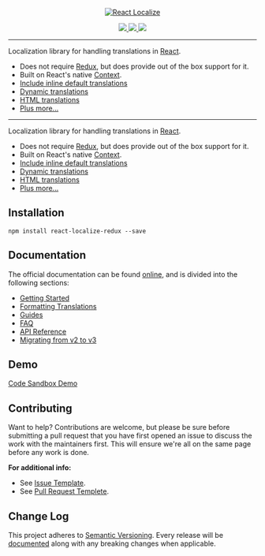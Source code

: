<p align="center">
  <a href="https://github.com/ryandrewjohnson/react-localize-redux">
    <img alt="React Localize" src="https://ryandrewjohnson.github.io/react-localize-redux-docs/images/react-localize-redux-new.png">
  </a>
</p>

<p align="center">
  <a href="https://www.npmjs.com/package/react-localize-redux">
    <img src="https://img.shields.io/npm/dm/react-localize-redux.svg?style=flat-square">
  </a>
  <a href="https://travis-ci.org/ryandrewjohnson/react-localize-redux">
    <img src="https://img.shields.io/travis/ryandrewjohnson/react-localize-redux/master.svg?style=flat-square">
  </a>
  <a href="https://codecov.io/gh/ryandrewjohnson/react-localize-redux">
    <img src="https://codecov.io/gh/ryandrewjohnson/react-localize-redux/branch/master/graph/badge.svg" />
  </a>
</p>

---

Localization library for handling translations in [React](https://facebook.github.io/react).

* Does not require [Redux](https://redux.js.org/), but does provide out of the box support for it.
* Built on React's native [Context](https://reactjs.org/docs/context.html).
* [Include inline default translations](https://ryandrewjohnson.github.io/react-localize-redux-docs/#include-inline-default-translations)
* [Dynamic translations](https://ryandrewjohnson.github.io/react-localize-redux-docs/#dynamic-translations)
* [HTML translations](https://ryandrewjohnson.github.io/react-localize-redux-docs/#html-translations)
* [Plus more...](https://ryandrewjohnson.github.io/react-localize-redux-docs/#guides)

---

Localization library for handling translations in [React](https://facebook.github.io/react).

* Does not require [Redux](https://redux.js.org/), but does provide out of the box support for it.
* Built on React's native [Context](https://reactjs.org/docs/context.html).
* [Include inline default translations](https://ryandrewjohnson.github.io/react-localize-redux-docs/#include-inline-default-translations)
* [Dynamic translations](https://ryandrewjohnson.github.io/react-localize-redux-docs/#dynamic-translations)
* [HTML translations](https://ryandrewjohnson.github.io/react-localize-redux-docs/#html-translations)
* [Plus more...](https://ryandrewjohnson.github.io/react-localize-redux-docs/#guides)

## Installation

```
npm install react-localize-redux --save
```

## Documentation

The official documentation can be found [online](https://ryandrewjohnson.github.io/react-localize-redux-docs/), and is divided into the following sections:

* [Getting Started](https://ryandrewjohnson.github.io/react-localize-redux-docs/#getting-started)
* [Formatting Translations](https://ryandrewjohnson.github.io/react-localize-redux-docs//#formatting-translations)
* [Guides](https://ryandrewjohnson.github.io/react-localize-redux-docs/#guides)
* [FAQ](https://ryandrewjohnson.github.io/react-localize-redux-docs/#faq)
* [API Reference](https://ryandrewjohnson.github.io/react-localize-redux-docs/#api-reference)
* [Migrating from v2 to v3](MIGRATING.md)

## Demo

[Code Sandbox Demo](https://codesandbox.io/s/14xp1xy9ql)

## Contributing

Want to help? Contributions are welcome, but please be sure before submitting a pull request that you
have first opened an issue to discuss the work with the maintainers first. This will ensure we're all
on the same page before any work is done.

**For additional info:**

* See [Issue Template](.github/ISSUE_TEMPLATE.md).
* See [Pull Request Templete](.github/PULL_REQUEST_TEMPLATE.md).

## Change Log

This project adheres to [Semantic Versioning](https://semver.org/).
Every release will be [documented](CHANGELOG.md) along with any breaking changes when applicable.
